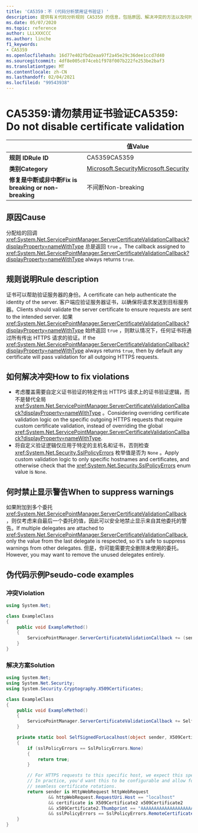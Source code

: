 ```yaml
---
title: 'CA5359：不 (代码分析禁用证书验证) '
description: 提供有关代码分析规则 CA5359 的信息，包括原因、解决冲突的方法以及何时取消显示。
ms.date: 05/07/2020
ms.topic: reference
author: LLLXXXCCC
ms.author: linche
f1_keywords:
- CA5359
ms.openlocfilehash: 16d77e402fbd2eaa97f2a45e29c36dee1ccd7d40
ms.sourcegitcommit: 4df8e005c074ceb1f978f007b222fe253be2baf3
ms.translationtype: MT
ms.contentlocale: zh-CN
ms.lasthandoff: 02/04/2021
ms.locfileid: "99543938"
---
```

# <a name="ca5359-do-not-disable-certificate-validation"></a><span data-ttu-id="61247-103">CA5359:请勿禁用证书验证</span><span class="sxs-lookup"><span data-stu-id="61247-103">CA5359: Do not disable certificate validation</span></span>

| | <span data-ttu-id="61247-104">值</span><span class="sxs-lookup"><span data-stu-id="61247-104">Value</span></span> |
|-|-|
| <span data-ttu-id="61247-105">**规则 ID**</span><span class="sxs-lookup"><span data-stu-id="61247-105">**Rule ID**</span></span> |<span data-ttu-id="61247-106">CA5359</span><span class="sxs-lookup"><span data-stu-id="61247-106">CA5359</span></span>|
| <span data-ttu-id="61247-107">**类别**</span><span class="sxs-lookup"><span data-stu-id="61247-107">**Category**</span></span> |[<span data-ttu-id="61247-108">Microsoft.Security</span><span class="sxs-lookup"><span data-stu-id="61247-108">Microsoft.Security</span></span>](security-warnings.md)|
| <span data-ttu-id="61247-109">**修复是中断或非中断**</span><span class="sxs-lookup"><span data-stu-id="61247-109">**Fix is breaking or non-breaking**</span></span> |<span data-ttu-id="61247-110">不间断</span><span class="sxs-lookup"><span data-stu-id="61247-110">Non-breaking</span></span>|

## <a name="cause"></a><span data-ttu-id="61247-111">原因</span><span class="sxs-lookup"><span data-stu-id="61247-111">Cause</span></span>

<span data-ttu-id="61247-112">分配给的回调 <xref:System.Net.ServicePointManager.ServerCertificateValidationCallback?displayProperty=nameWithType> 总是返回 `true` 。</span><span class="sxs-lookup"><span data-stu-id="61247-112">The callback assigned to <xref:System.Net.ServicePointManager.ServerCertificateValidationCallback?displayProperty=nameWithType> always returns `true`.</span></span>

## <a name="rule-description"></a><span data-ttu-id="61247-113">规则说明</span><span class="sxs-lookup"><span data-stu-id="61247-113">Rule description</span></span>

<span data-ttu-id="61247-114">证书可以帮助验证服务器的身份。</span><span class="sxs-lookup"><span data-stu-id="61247-114">A certificate can help authenticate the identity of the server.</span></span> <span data-ttu-id="61247-115">客户端应验证服务器证书，以确保将请求发送到目标服务器。</span><span class="sxs-lookup"><span data-stu-id="61247-115">Clients should validate the server certificate to ensure requests are sent to the intended server.</span></span> <span data-ttu-id="61247-116">如果 <xref:System.Net.ServicePointManager.ServerCertificateValidationCallback?displayProperty=nameWithType> 始终返回 `true` ，则默认情况下，任何证书将通过所有传出 HTTPS 请求的验证。</span><span class="sxs-lookup"><span data-stu-id="61247-116">If the <xref:System.Net.ServicePointManager.ServerCertificateValidationCallback?displayProperty=nameWithType> always returns `true`, then by default any certificate will pass validation for all outgoing HTTPS requests.</span></span>

## <a name="how-to-fix-violations"></a><span data-ttu-id="61247-117">如何解决冲突</span><span class="sxs-lookup"><span data-stu-id="61247-117">How to fix violations</span></span>

- <span data-ttu-id="61247-118">考虑覆盖需要自定义证书验证的特定传出 HTTPS 请求上的证书验证逻辑，而不是替代全局 <xref:System.Net.ServicePointManager.ServerCertificateValidationCallback?displayProperty=nameWithType> 。</span><span class="sxs-lookup"><span data-stu-id="61247-118">Considering overriding certificate validation logic on the specific outgoing HTTPS requests that require custom certificate validation, instead of overriding the global <xref:System.Net.ServicePointManager.ServerCertificateValidationCallback?displayProperty=nameWithType>.</span></span>
- <span data-ttu-id="61247-119">将自定义验证逻辑仅应用于特定的主机名和证书，否则检查 <xref:System.Net.Security.SslPolicyErrors> 枚举值是否为 `None` 。</span><span class="sxs-lookup"><span data-stu-id="61247-119">Apply custom validation logic to only specific hostnames and certificates, and otherwise check that the <xref:System.Net.Security.SslPolicyErrors> enum value is `None`.</span></span>

## <a name="when-to-suppress-warnings"></a><span data-ttu-id="61247-120">何时禁止显示警告</span><span class="sxs-lookup"><span data-stu-id="61247-120">When to suppress warnings</span></span>

<span data-ttu-id="61247-121">如果附加到多个委托 <xref:System.Net.ServicePointManager.ServerCertificateValidationCallback> ，则仅考虑来自最后一个委托的值，因此可以安全地禁止显示来自其他委托的警告。</span><span class="sxs-lookup"><span data-stu-id="61247-121">If multiple delegates are attached to <xref:System.Net.ServicePointManager.ServerCertificateValidationCallback>, only the value from the last delegate is respected, so it's safe to suppress warnings from other delegates.</span></span> <span data-ttu-id="61247-122">但是，你可能需要完全删除未使用的委托。</span><span class="sxs-lookup"><span data-stu-id="61247-122">However, you may want to remove the unused delegates entirely.</span></span>

## <a name="pseudo-code-examples"></a><span data-ttu-id="61247-123">伪代码示例</span><span class="sxs-lookup"><span data-stu-id="61247-123">Pseudo-code examples</span></span>

### <a name="violation"></a><span data-ttu-id="61247-124">冲突</span><span class="sxs-lookup"><span data-stu-id="61247-124">Violation</span></span>

```csharp
using System.Net;

class ExampleClass
{
    public void ExampleMethod()
    {
        ServicePointManager.ServerCertificateValidationCallback += (sender, cert, chain, error) => { return true; };
    }
}
```

### <a name="solution"></a><span data-ttu-id="61247-125">解决方案</span><span class="sxs-lookup"><span data-stu-id="61247-125">Solution</span></span>

```csharp
using System.Net;
using System.Net.Security;
using System.Security.Cryptography.X509Certificates;

class ExampleClass
{
    public void ExampleMethod()
    {
        ServicePointManager.ServerCertificateValidationCallback += SelfSignedForLocalhost;
    }

    private static bool SelfSignedForLocalhost(object sender, X509Certificate certificate, X509Chain chain, SslPolicyErrors sslPolicyErrors)
    {
        if (sslPolicyErrors == SslPolicyErrors.None)
        {
            return true;
        }

        // For HTTPS requests to this specific host, we expect this specific certificate.
        // In practice, you'd want this to be configurable and allow for multiple certificates per host, to enable
        // seamless certificate rotations.
        return sender is HttpWebRequest httpWebRequest
                && httpWebRequest.RequestUri.Host == "localhost"
                && certificate is X509Certificate2 x509Certificate2
                && x509Certificate2.Thumbprint == "AAAAAAAAAAAAAAAAAAAAAAAAAAAAAAAAAAAAAAAA"
                && sslPolicyErrors == SslPolicyErrors.RemoteCertificateChainErrors;
    }
}
```
